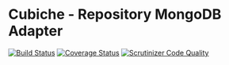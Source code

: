 # Cubiche - Repository MongoDB Adapter
[![Build Status](https://travis-ci.org/cubiche/repository-mongodb-adapter.svg?branch=master)](https://travis-ci.org/cubiche/repository-mongodb-adapter) [![Coverage Status](https://coveralls.io/repos/github/cubiche/repository-mongodb-adapter/badge.svg?branch=master)](https://coveralls.io/github/cubiche/repository-mongodb-adapter?branch=master) [![Scrutinizer Code Quality](https://scrutinizer-ci.com/g/cubiche/repository-mongodb-adapter/badges/quality-score.png?b=master)](https://scrutinizer-ci.com/g/cubiche/repository-mongodb-adapter/?branch=master) 
